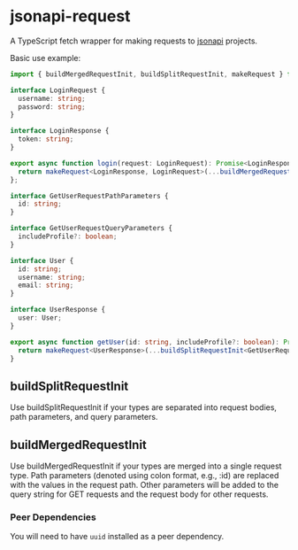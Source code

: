 # jsonapi-request
A TypeScript fetch wrapper for making requests to [jsonapi](https://github.com/pentops/jsonapi) projects.

Basic use example:

```ts
import { buildMergedRequestInit, buildSplitRequestInit, makeRequest } from '@pentops/jsonapi-request';

interface LoginRequest {
  username: string;
  password: string;
}

interface LoginResponse {
  token: string;
}

export async function login(request: LoginRequest): Promise<LoginResponse> {
  return makeRequest<LoginResponse, LoginRequest>(...buildMergedRequestInit('POST', '/api/v1', '/login', request));
};

interface GetUserRequestPathParameters {
  id: string;
}

interface GetUserRequestQueryParameters {
  includeProfile?: boolean;
}

interface User {
  id: string;
  username: string;
  email: string;
}

interface UserResponse {
  user: User;
}

export async function getUser(id: string, includeProfile?: boolean): Promise<UserResponse> {
  return makeRequest<UserResponse>(...buildSplitRequestInit<GetUserRequestPathParameters, GetUserRequestQueryParameters>('GET', '/api/v1', '/users/:id', { id }, { includeProfile }));
}
```

## buildSplitRequestInit
Use buildSplitRequestInit if your types are separated into request bodies, path parameters, and query parameters.

## buildMergedRequestInit
Use buildMergedRequestInit if your types are merged into a single request type. Path parameters (denoted using colon format, e.g., :id) are replaced with the values in the request path.
Other parameters will be added to the query string for GET requests and the request body for other requests.

### Peer Dependencies
You will need to have `uuid` installed as a peer dependency.
